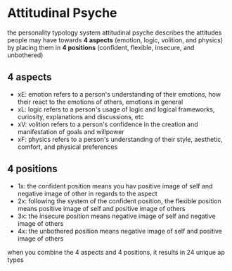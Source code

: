 # Attitudinal Psyche
the personality typology system attitudinal psyche describes the attitudes people may have towards **4 aspects** (emotion, logic, volition, and physics) by placing them in **4 positions** (confident, flexible, insecure, and unbothered)

## 4 aspects
- xE: emotion refers to a person's understanding of their emotions, how their react to the emotions of others, emotions in general
- xL: logic refers to a person's usage of logic and logical frameworks, curiosity, explanations and discussions, etc
- xV: volition refers to a person's confidence in the creation and manifestation of goals and willpower
- xF: physics refers to a person's understanding of their style, aesthetic, comfort, and physical preferences

## 4 positions
- 1x: the confident position means you hav positive image of self and negative image of other in regards to the aspect
- 2x: following the system of the confident position, the flexible position means positive image of self and positive image of others
- 3x: the insecure position means negative image of self and negative image of others
- 4x: the unbothered position means negative image of self and positive image of others

when you combine the 4 aspects and 4 positions, it results in 24 unique ap types 
